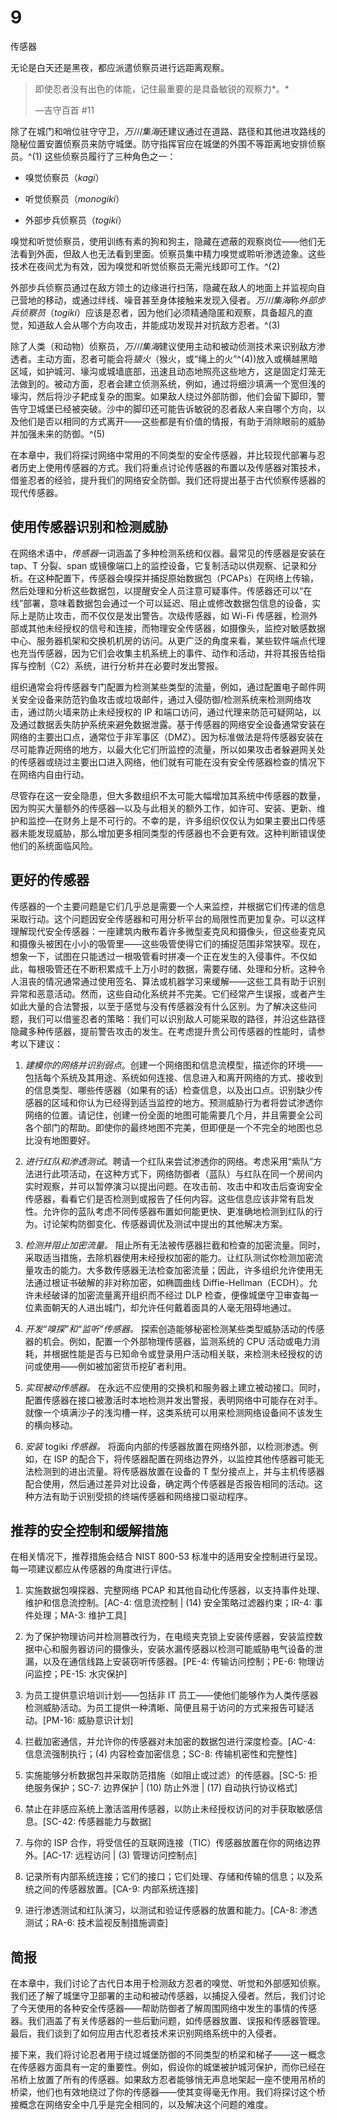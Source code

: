 # 9

传感器

无论是白天还是黑夜，都应派遣侦察员进行远距离观察。

> 即使忍者没有出色的体能，记住最重要的是具备敏锐的观察力*。*
> 
> —吉守百首 #11

除了在城门和哨位驻守守卫，*万川集海*还建议通过在道路、路径和其他进攻路线的隐秘位置安置侦察员来防守城堡。防守指挥官应在城堡的外围不等距离地安排侦察员。^(1) 这些侦察员履行了三种角色之一：

+   嗅觉侦察员（*kagi*）

+   听觉侦察员（*monogiki*）

+   外部步兵侦察员（*togiki*）

嗅觉和听觉侦察员，使用训练有素的狗和狗主，隐藏在遮蔽的观察岗位——他们无法看到外面，但敌人也无法看到里面。侦察员集中精力嗅觉或聆听渗透迹象。这些技术在夜间尤为有效，因为嗅觉和听觉侦察员无需光线即可工作。^(2)

外部步兵侦察员通过在敌方领土的边缘进行扫荡，隐藏在敌人的地面上并监视向自己营地的移动，或通过绊线、噪音甚至身体接触来发现入侵者。*万川集海*称*外部步兵侦察员*（*togiki*）应该是忍者，因为他们必须精通隐匿和观察，具备超凡的直觉，知道敌人会从哪个方向攻击，并能成功发现并对抗敌方忍者。^(3)

除了人类（和动物）侦察员，*万川集海*建议使用主动和被动侦测技术来识别敌方渗透者。主动方面，忍者可能会将*猿火*（猴火，或“绳上的火”^(4))放入或横越黑暗区域，如护城河、壕沟或城墙底部，迅速且动态地照亮这些地方，这是固定灯笼无法做到的。被动方面，忍者会建立侦测系统，例如，通过将细沙填满一个宽但浅的壕沟，然后将沙子耙成复杂的图案。如果敌人绕过外部防御，他们会留下脚印，警告守卫城堡已经被突破。沙中的脚印还可能告诉敏锐的忍者敌人来自哪个方向，以及他们是否以相同的方式离开——这些都是有价值的情报，有助于消除眼前的威胁并加强未来的防御。^(5)

在本章中，我们将探讨网络中常用的不同类型的安全传感器，并比较现代部署与忍者历史上使用传感器的方式。我们将重点讨论传感器的布置以及传感器对策技术，借鉴忍者的经验，提升我们的网络安全防御。我们还将提出基于古代侦察传感器的现代传感器。

## 使用传感器识别和检测威胁

在网络术语中，*传感器*一词涵盖了多种检测系统和仪器。最常见的传感器是安装在 tap、T 分裂、span 或镜像端口上的监控设备，它复制活动以供观察、记录和分析。在这种配置下，传感器会嗅探并捕捉原始数据包（PCAPs）在网络上传输，然后处理和分析这些数据包，以提醒安全人员注意可疑事件。传感器还可以“在线”部署，意味着数据包会通过一个可以延迟、阻止或修改数据包信息的设备，实际上是防止攻击，而不仅仅是发出警告。次级传感器，如 Wi-Fi 传感器，检测外部或其他未经授权的信号和连接，而物理安全传感器，如摄像头，监控对敏感数据中心、服务器机架和交换机机房的访问。从更广泛的角度来看，某些软件端点代理也充当传感器，因为它们会收集主机系统上的事件、动作和活动，并将其报告给指挥与控制（C2）系统，进行分析并在必要时发出警报。

组织通常会将传感器专门配置为检测某些类型的流量，例如，通过配置电子邮件网关安全设备来防范钓鱼攻击或垃圾邮件，通过入侵防御/检测系统来检测网络攻击，通过防火墙来防止未经授权的 IP 和端口访问，通过代理来防范可疑网站，以及通过数据丢失防护系统来避免数据泄露。基于传感器的网络安全设备通常安装在网络的主要出口点，通常位于非军事区（DMZ）。因为标准做法是将传感器安装在尽可能靠近网络的地方，以最大化它们所监控的流量，所以如果攻击者躲避网关处的传感器或绕过主要出口进入网络，他们就有可能在没有安全传感器检查的情况下在网络内自由行动。

尽管存在这一安全隐患，但大多数组织不太可能大幅增加其系统中传感器的数量，因为购买大量额外的传感器—以及与此相关的额外工作，如许可、安装、更新、维护和监控—在财务上是不可行的。不幸的是，许多组织仅仅认为如果主要出口传感器未能发现威胁，那么增加更多相同类型的传感器也不会更有效。这种判断错误使他们的系统面临风险。

## 更好的传感器

传感器的一个主要问题是它们几乎总是需要一个人来监控，并根据它们传递的信息采取行动。这个问题因安全传感器和可用分析平台的局限性而更加复杂。可以这样理解现代安全传感器：一座建筑内散布着许多微型麦克风和摄像头，但这些麦克风和摄像头被困在小小的吸管里——这些吸管使得它们的捕捉范围非常狭窄。现在，想象一下，试图在只能透过一根吸管看时拼凑一个正在发生的入侵事件。不仅如此，每根吸管还在不断积累成千上万小时的数据，需要存储、处理和分析。这种令人沮丧的情况通常通过使用签名、算法或机器学习来缓解——这些工具有助于识别异常和恶意活动。然而，这些自动化系统并不完美。它们经常产生误报，或者产生如此大量的合法警报，以至于感觉与没有传感器没有什么区别。为了解决这些问题，我们可以借鉴忍者的策略：我们可以识别敌人可能采取的路径，并沿这些路径隐藏多种传感器，提前警告攻击的发生。在考虑提升贵公司传感器的性能时，请参考以下建议：

1.  *建模你的网络并识别弱点*。创建一个网络图和信息流模型，描述你的环境——包括每个系统及其用途、系统如何连接、信息进入和离开网络的方式、接收到的信息类型、哪些传感器（如果有的话）检查信息，以及出口点。识别缺少传感器的区域和你认为已经得到适当监控的地方。预测威胁行为者将尝试渗透你网络的位置。请记住，创建一份全面的地图可能需要几个月，并且需要全公司各个部门的帮助。即使你的最终地图不完美，但即便是一个不完全的地图也总比没有地图要好。

1.  *进行红队和渗透测试*。聘请一个红队来尝试渗透你的网络。考虑采用“紫队”方法进行此项活动，在这种方式下，网络防御者（蓝队）与红队在同一个房间内实时观察，并可以暂停演习以提出问题。在攻击前、攻击中和攻击后查询安全传感器，看看它们是否检测到或报告了任何内容。这些信息应该非常有启发性。允许你的蓝队考虑不同传感器布置如何能更快、更准确地检测到红队的行为。讨论架构防御变化、传感器调优及测试中提出的其他解决方案。

1.  *检测并阻止加密流量。* 阻止所有无法被传感器拦截和检查的加密流量。同时，采取适当措施，去除机器使用未经授权加密的能力。让红队测试你检测加密流量攻击的能力。大多数传感器无法检查加密流量；因此，许多组织允许使用无法通过根证书破解的非对称加密，如椭圆曲线 Diffie-Hellman（ECDH）。允许未经破译的加密流量离开组织而不经过 DLP 检查，便像城堡守卫审查每一位素面朝天的人进出城门，却允许任何戴着面具的人毫无阻碍地通过。

1.  *开发“嗅探”和“监听”传感器。* 探索创造能够秘密检测某些类型威胁活动的传感器的机会。例如，配置一个外部物理传感器，监测系统的 CPU 活动或电力消耗，并根据性能是否与已知命令或登录用户活动相关联，来检测未经授权的访问或使用——例如被加密货币挖矿者利用。

1.  *实现被动传感器。* 在永远不应使用的交换机和服务器上建立被动接口。同时，配置传感器在接口被激活时本地检测并发出警报，表明网络中可能存在对手。就像一个填满沙子的浅沟槽一样，这类系统可以用来检测网络设备间不该发生的横向移动。

1.  *安装* togiki *传感器。* 将面向内部的传感器放置在网络外部，以检测渗透。例如，在 ISP 的配合下，将传感器配置在网络边界外，以监控其他传感器可能无法检测到的进出流量。将传感器放置在设备的 T 型分接点上，并与主机传感器配合使用，然后通过差异对比设备，确定两个传感器是否报告相同的活动。这种方法有助于识别受损的终端传感器和网络接口驱动程序。

## 推荐的安全控制和缓解措施

在相关情况下，推荐措施会结合 NIST 800-53 标准中的适用安全控制进行呈现。每一项建议都应从传感器的角度进行评估。

1.  实施数据包嗅探器、完整网络 PCAP 和其他自动化传感器，以支持事件处理、维护和信息流控制。[AC-4: 信息流控制 | (14) 安全策略过滤器约束；IR-4: 事件处理；MA-3: 维护工具]

1.  为了保护物理访问并检测篡改行为，在电缆夹克锁上安装传感器，安装监控数据中心和服务器访问的摄像头，安装水漏传感器以检测可能威胁电气设备的泄漏，以及在通信线路上安装窃听传感器。[PE-4: 传输访问控制；PE-6: 物理访问监控；PE-15: 水灾保护]

1.  为员工提供意识培训计划——包括非 IT 员工——使他们能够作为人类传感器检测威胁活动。为员工提供一种清晰、简便且易于访问的方式来报告可疑活动。[PM-16: 威胁意识计划]

1.  拦截加密通信，并允许你的传感器对未加密的数据包进行深度检查。[AC-4: 信息流强制执行；(4) 内容检查加密信息；SC-8: 传输机密性和完整性]

1.  实施能够分析数据包并采取防范措施（如阻止或过滤）的传感器。[SC-5: 拒绝服务保护；SC-7: 边界保护 | (10) 防止外泄 | (17) 自动执行协议格式]

1.  禁止在非感应系统上激活滥用传感器，以防止未经授权访问的对手获取敏感信息。[SC-42: 传感器能力与数据]

1.  与你的 ISP 合作，将受信任的互联网连接（TIC）传感器放置在你的网络边界外。[AC-17: 远程访问 | (3) 管理访问控制点]

1.  记录所有内部系统连接；它们的接口；它们处理、存储和传输的信息；以及系统之间的传感器放置。[CA-9: 内部系统连接]

1.  进行渗透测试和红队演习，以测试和验证传感器的放置和能力。[CA-8: 渗透测试；RA-6: 技术监视反制措施调查]

## 简报

在本章中，我们讨论了古代日本用于检测敌方忍者的嗅觉、听觉和外部感知侦察。我们还了解了城堡守卫部署的主动和被动传感器，以捕捉入侵者。然后，我们讨论了今天使用的各种安全传感器——帮助防御者了解周围网络中发生的事情的传感器。我们涵盖了有关传感器的一些后勤问题，如传感器放置、误报和传感器管理。最后，我们谈到了如何应用古代忍者技术来识别网络系统中的入侵者。

接下来，我们将讨论忍者用于绕过城堡防御的不同类型的桥梁和梯子——这一概念在传感器方面具有一定的重要性。例如，假设你的城堡被护城河保护，而你已经在吊桥上放置了所有的传感器。如果敌方忍者能够悄无声息地架起一座不使用吊桥的桥梁，他们也有效地绕过了你的传感器——使其变得毫无作用。我们将探讨这个桥接概念在网络安全中几乎是完全相同的，以及解决这个问题的难度。
